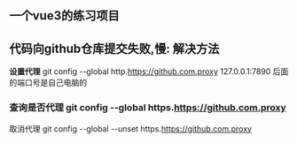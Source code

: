 ## 一个vue3的练习项目



##  代码向github仓库提交失败,慢: 解决方法

**设置代理**    git config --global http.https://github.com.proxy 127.0.0.1:7890    后面的端口号是自己电脑的

### 查询是否代理  git config --global https.https://github.com.proxy

取消代理 git config --global --unset https.https://github.com.proxy

